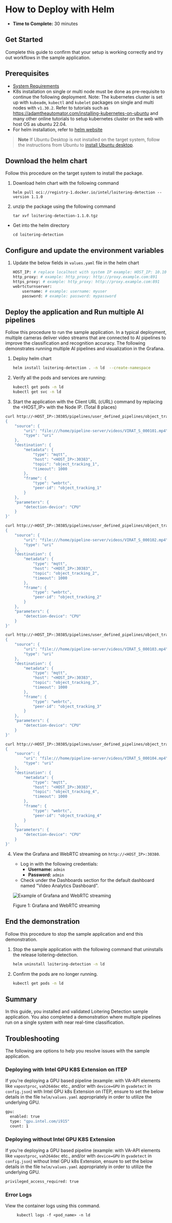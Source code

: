 # How to Deploy with Helm

-   **Time to Complete:** 30 minutes

## Get Started

Complete this guide to confirm that your setup is working correctly and try out workflows in the sample application.

## Prerequisites

- [System Requirements](system-requirements.md)
-  K8s installation on single or multi node must be done as pre-requisite to continue the following deployment. Note: The kubernetes cluster is set up with `kubeadm`, `kubectl` and `kubelet` packages on single and multi nodes with `v1.30.2`.
  Refer to tutorials such as <https://adamtheautomator.com/installing-kubernetes-on-ubuntu> and many other
  online tutorials to setup kubernetes cluster on the web with host OS as ubuntu 22.04.
- For helm installation, refer to [helm website](https://helm.sh/docs/intro/install/)

> **Note**
> If Ubuntu Desktop is not installed on the target system, follow the instructions from Ubuntu to [install Ubuntu desktop](https://ubuntu.com/tutorials/install-ubuntu-desktop).

## Download the helm chart

Follow this procedure on the target system to install the package.

1. Download helm chart with the following command

    `helm pull oci://registry-1.docker.io/intel/loitering-detection --version 1.1.0`

2. unzip the package using the following command

    `tar xvf loitering-detection-1.1.0.tgz`
    
- Get into the helm directory

    `cd loitering-detection`


## Configure and update the environment variables

1. Update the below fields in `values.yaml` file in the helm chart

    ``` sh
    HOST_IP: # replace localhost with system IP example: HOST_IP: 10.100.100.100
    http_proxy: # example: http_proxy: http://proxy.example.com:891
    https_proxy: # example: http_proxy: http://proxy.example.com:891
    webrtcturnserver:
        username: # example: username: myuser 
        password: # example: password: mypassword
    ```

## Deploy the application and Run multiple AI pipelines

Follow this procedure to run the sample application. In a typical deployment, multiple cameras deliver video streams that are connected to AI pipelines to improve the classification and recognition accuracy. The following demonstrates running multiple AI pipelines and visualization in the Grafana.

1. Deploy helm chart

    ```sh
    helm install loitering-detection . -n ld  --create-namespace
    ```

2. Verify all the pods and services are running:

    ```sh
    kubectl get pods -n ld
    kubectl get svc -n ld
    ```

3. Start the application with the Client URL (cURL) command by replacing the <HOST_IP> with the Node IP. (Total 8 places)

``` sh
curl http://<HOST_IP>:30385/pipelines/user_defined_pipelines/object_tracking_1 -X POST -H 'Content-Type: application/json' -d '
{
    "source": {
        "uri": "file:///home/pipeline-server/videos/VIRAT_S_000101.mp4",
        "type": "uri"
    },
    "destination": {
        "metadata": {
            "type": "mqtt",
            "host": "<HOST_IP>:30383",
            "topic": "object_tracking_1",
            "timeout": 1000
        },
        "frame": {
            "type": "webrtc",
            "peer-id": "object_tracking_1"
        }
    },
    "parameters": {
        "detection-device": "CPU"
    }
}'

curl http://<HOST_IP>:30385/pipelines/user_defined_pipelines/object_tracking_2 -X POST -H 'Content-Type: application/json' -d '
{
    "source": {
        "uri": "file:///home/pipeline-server/videos/VIRAT_S_000102.mp4",
        "type": "uri"
    },
    "destination": {
        "metadata": {
            "type": "mqtt",
            "host": "<HOST_IP>:30383",
            "topic": "object_tracking_2",
            "timeout": 1000
        },
        "frame": {
            "type": "webrtc",
            "peer-id": "object_tracking_2"
        }
    },
    "parameters": {
        "detection-device": "CPU"
    }
}'

curl http://<HOST_IP>:30385/pipelines/user_defined_pipelines/object_tracking_3 -X POST -H 'Content-Type: application/json' -d '
{
    "source": {
        "uri": "file:///home/pipeline-server/videos/VIRAT_S_000103.mp4",
        "type": "uri"
    },
    "destination": {
        "metadata": {
            "type": "mqtt",
            "host": "<HOST_IP>:30383",
            "topic": "object_tracking_3",
            "timeout": 1000
        },
        "frame": {
            "type": "webrtc",
            "peer-id": "object_tracking_3"
        }
    },
    "parameters": {
        "detection-device": "CPU"
    }
}'

curl http://<HOST_IP>:30385/pipelines/user_defined_pipelines/object_tracking_4 -X POST -H 'Content-Type: application/json' -d '
{
    "source": {
        "uri": "file:///home/pipeline-server/videos/VIRAT_S_000104.mp4",
        "type": "uri"
    },
    "destination": {
        "metadata": {
            "type": "mqtt",
            "host": "<HOST_IP>:30383",
            "topic": "object_tracking_4",
            "timeout": 1000
        },
        "frame": {
            "type": "webrtc",
            "peer-id": "object_tracking_4"
        }
    },
    "parameters": {
        "detection-device": "CPU"
    }
}'
```

4. View the Grafana and WebRTC streaming on `http://<HOST_IP>:30380`.
    - Log in with the following credentials:
        - **Username:** `admin`
        - **Password:** `admin`
    - Check under the Dashboards section for the default dashboard named "Video Analytics Dashboard".

   ![Example of Grafana and WebRTC streaming](_images/grafana.png)

   Figure 1: Grafana and WebRTC streaming

## End the demonstration

Follow this procedure to stop the sample application and end this demonstration.

1. Stop the sample application with the following command that uninstalls the release loitering-detection.

    ```sh
    helm uninstall loitering-detection -n ld
    ```
    

2. Confirm the pods are no longer running.

    ```sh
    kubectl get pods -n ld
    ```


## Summary

In this guide, you installed and validated Loitering Detection sample application. You also completed a demonstration where multiple pipelines run on a single system with near real-time classification.


## Troubleshooting

The following are options to help you resolve issues with the sample application.

### Deploying with Intel GPU K8S Extension on ITEP

If you're deploying a GPU based pipeline (example: with VA-API elements like `vapostproc`, `vah264dec` etc., and/or with `device=GPU` in `gvadetect` in `config.json`) with Intel GPU k8s Extension on ITEP, ensure to set the below details in the file `helm/values.yaml` appropriately in order to utilize the underlying GPU.
```sh
gpu:
  enabled: true
  type: "gpu.intel.com/i915"
  count: 1
```

### Deploying without Intel GPU K8S Extension

If you're deploying a GPU based pipeline (example: with VA-API elements like `vapostproc`, `vah264dec` etc., and/or with `device=GPU` in `gvadetect` in `config.json`) without Intel GPU k8s Extension, ensure to set the below details in the file `helm/values.yaml` appropriately in order to utilize the underlying GPU.
```sh
privileged_access_required: true
```

### Error Logs

View the container logs using this command.

         kubectl logs -f <pod_name> -n ld